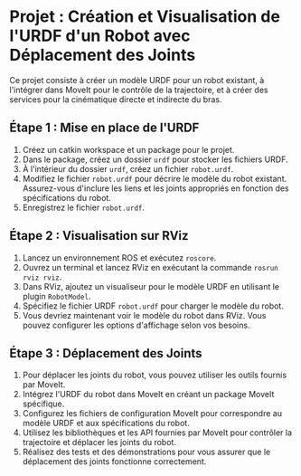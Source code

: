 # Projet : Création et Visualisation de l'URDF d'un Robot avec Déplacement des Joints

Ce projet consiste à créer un modèle URDF pour un robot existant, à l'intégrer dans MoveIt pour le contrôle de la trajectoire, et à créer des services pour la cinématique directe et indirecte du bras.

## Étape 1 : Mise en place de l'URDF

1. Créez un catkin workspace et un package pour le projet.
2. Dans le package, créez un dossier `urdf` pour stocker les fichiers URDF.
3. À l'intérieur du dossier `urdf`, créez un fichier `robot.urdf`.
4. Modifiez le fichier `robot.urdf` pour décrire le modèle du robot existant. Assurez-vous d'inclure les liens et les joints appropriés en fonction des spécifications du robot.
5. Enregistrez le fichier `robot.urdf`.

## Étape 2 : Visualisation sur RViz

1. Lancez un environnement ROS et exécutez `roscore`.
2. Ouvrez un terminal et lancez RViz en exécutant la commande `rosrun rviz rviz`.
3. Dans RViz, ajoutez un visualiseur pour le modèle URDF en utilisant le plugin `RobotModel`.
4. Spécifiez le fichier URDF `robot.urdf` pour charger le modèle du robot.
5. Vous devriez maintenant voir le modèle du robot dans RViz. Vous pouvez configurer les options d'affichage selon vos besoins.

## Étape 3 : Déplacement des Joints

1. Pour déplacer les joints du robot, vous pouvez utiliser les outils fournis par MoveIt.
2. Intégrez l'URDF du robot dans MoveIt en créant un package MoveIt spécifique.
3. Configurez les fichiers de configuration MoveIt pour correspondre au modèle URDF et aux spécifications du robot.
4. Utilisez les bibliothèques et les API fournies par MoveIt pour contrôler la trajectoire et déplacer les joints du robot.
5. Réalisez des tests et des démonstrations pour vous assurer que le déplacement des joints fonctionne correctement.
